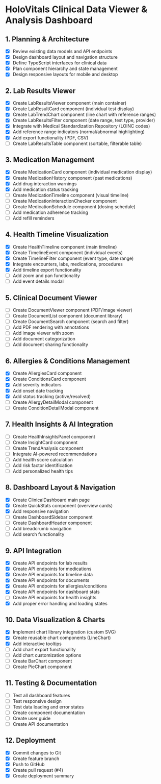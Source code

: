 # HoloVitals Clinical Data Viewer & Analysis Dashboard

## 1. Planning & Architecture
- [x] Review existing data models and API endpoints
- [x] Design dashboard layout and navigation structure
- [x] Define TypeScript interfaces for clinical data
- [x] Plan component hierarchy and state management
- [x] Design responsive layouts for mobile and desktop

## 2. Lab Results Viewer
- [x] Create LabResultsViewer component (main container)
- [x] Create LabResultCard component (individual test display)
- [x] Create LabTrendChart component (line chart with reference ranges)
- [x] Create LabResultsFilter component (date range, test type, provider)
- [x] Integrate with Medical Standardization Repository (LOINC codes)
- [x] Add reference range indicators (normal/abnormal highlighting)
- [x] Add export functionality (PDF, CSV)
- [ ] Create LabResultsTable component (sortable, filterable table)

## 3. Medication Management
- [x] Create MedicationCard component (individual medication display)
- [x] Create MedicationHistory component (past medications)
- [x] Add drug interaction warnings
- [x] Add medication status tracking
- [ ] Create MedicationTimeline component (visual timeline)
- [ ] Create MedicationInteractionChecker component
- [ ] Create MedicationSchedule component (dosing schedule)
- [ ] Add medication adherence tracking
- [ ] Add refill reminders

## 4. Health Timeline Visualization
- [x] Create HealthTimeline component (main timeline)
- [x] Create TimelineEvent component (individual events)
- [x] Create TimelineFilter component (event type, date range)
- [x] Integrate encounters, labs, medications, procedures
- [x] Add timeline export functionality
- [ ] Add zoom and pan functionality
- [ ] Add event details modal

## 5. Clinical Document Viewer
- [ ] Create DocumentViewer component (PDF/image viewer)
- [ ] Create DocumentList component (document library)
- [ ] Create DocumentSearch component (search and filter)
- [ ] Add PDF rendering with annotations
- [ ] Add image viewer with zoom
- [ ] Add document categorization
- [ ] Add document sharing functionality

## 6. Allergies & Conditions Management
- [x] Create AllergiesCard component
- [x] Create ConditionsCard component
- [x] Add severity indicators
- [x] Add onset date tracking
- [x] Add status tracking (active/resolved)
- [ ] Create AllergyDetailModal component
- [ ] Create ConditionDetailModal component

## 7. Health Insights & AI Integration
- [ ] Create HealthInsightsPanel component
- [ ] Create InsightCard component
- [ ] Create TrendAnalysis component
- [ ] Integrate AI-powered recommendations
- [ ] Add health score calculation
- [ ] Add risk factor identification
- [ ] Add personalized health tips

## 8. Dashboard Layout & Navigation
- [x] Create ClinicalDashboard main page
- [x] Create QuickStats component (overview cards)
- [x] Add responsive navigation
- [ ] Create DashboardSidebar component
- [ ] Create DashboardHeader component
- [ ] Add breadcrumb navigation
- [ ] Add search functionality

## 9. API Integration
- [x] Create API endpoints for lab results
- [x] Create API endpoints for medications
- [x] Create API endpoints for timeline data
- [x] Create API endpoints for documents
- [x] Create API endpoints for allergies/conditions
- [x] Create API endpoints for dashboard stats
- [ ] Create API endpoints for health insights
- [x] Add proper error handling and loading states

## 10. Data Visualization & Charts
- [x] Implement chart library integration (custom SVG)
- [x] Create reusable chart components (LineChart)
- [x] Add interactive tooltips
- [ ] Add chart export functionality
- [ ] Add chart customization options
- [ ] Create BarChart component
- [ ] Create PieChart component

## 11. Testing & Documentation
- [ ] Test all dashboard features
- [ ] Test responsive design
- [ ] Test data loading and error states
- [ ] Create component documentation
- [ ] Create user guide
- [ ] Create API documentation

## 12. Deployment
- [x] Commit changes to Git
- [x] Create feature branch
- [x] Push to GitHub
- [x] Create pull request (#4)
- [x] Create deployment summary
